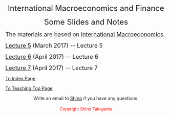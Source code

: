 <p align="center"><span style="font-size: x-large;">International Macroeconomics and Finance</span></p>
<p align="center"><span style="font-size: x-large;">Some Slides and Notes</span></p>
<p><font size="4">The materials are based on <a title="" href="http://www.columbia.edu/~mu2166/UIM/index.html">International Macroeconomics</a>.</font></p>
<p><a title="" href="https://shinotakayama.github.io/7520/lecture_05.pdf"><font size="4">Lecture 5</font></a><font size="4">&nbsp;(March 2017)&nbsp;-- Lecture 5</font></p>
<p><a title="" href="https://shinotakayama.github.io/7520/lecture_06.pdf"><font size="4">Lecture 6</font></a><font size="4">&nbsp;(April 2017)&nbsp;-- Lecture 6</font></p>
<p><a title="" href="https://shinotakayama.github.io/7520/lecture_07.pdf"><font size="4">Lecture 7</font></a><font size="4">&nbsp;(April 2017)&nbsp;-- Lecture 7</font></p>

<p><a title="" href="http://www.shinotakayama.com">To Index Page</a></p>
<p><a title="" href="https://shinotakayama.github.io/teaching/">To Teaching Top Page</a></p>

<center>Write an email to <a href="mailto:s.takayama1@uq.edu.au">Shino</a> if you have any questions. <br /> <br /><span style="color: #ff0000; font-size: small;">Copyright Shino Takayama </span></center>
